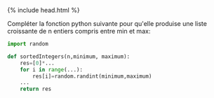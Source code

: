 {% include head.html %}

Compléter la fonction python suivante pour qu'elle produise une liste croissante de n entiers compris entre min et max:

```python
import random

def sortedIntegers(n,minimum, maximum):
    res=[0]*...
    for i in range(...):
        res[i]=random.randint(minimum,maximum)
    ...
    return res
```


